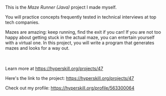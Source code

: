 This is the *Maze Runner (Java)* project I made myself.


<div><div class="alert alert-primary">You will practice concepts frequently tested in technical interviews at top tech companies.</div>
<p>Mazes are amazing: keep running, find the exit if you can! If you are not too happy about getting stuck in the actual maze, you can entertain yourself with a virtual one. In this project, you will write a program that generates mazes and looks for a way out.</p></div><br/><br/>Learn more at <a href="https://hyperskill.org/projects/47?utm_source=ide&utm_medium=ide&utm_campaign=ide&utm_content=project-card">https://hyperskill.org/projects/47</a>

Here's the link to the project: https://hyperskill.org/projects/47

Check out my profile: https://hyperskill.org/profile/563300064